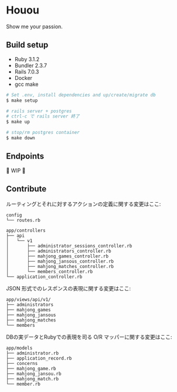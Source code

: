 # Houou

Show me your passion.

## Build setup

- Ruby 3.1.2
- Bundler 2.3.7
- Rails 7.0.3
- Docker
- gcc make

```bash
# Set .env, install dependencies and up/create/migrate db
$ make setup

# rails server + postgres
# ctrl-c で rails server 終了
$ make up

# stop/rm postgres container
$ make down
```

## Endpoints

:construction: WIP :construction:

## Contribute

ルーティングとそれに対するアクションの定義に関する変更はここ:

```
config
└── routes.rb

app/controllers
├── api
│   └── v1
│       ├── administrator_sessions_controller.rb
│       ├── administrators_controller.rb
│       ├── mahjong_games_controller.rb
│       ├── mahjong_jansous_controller.rb
│       ├── mahjong_matches_controller.rb
│       └── members_controller.rb
└── application_controller.rb
```

JSON 形式でのレスポンスの表現に関する変更はここ:

```
app/views/api/v1/
├── administrators
├── mahjong_games
├── mahjong_jansous
├── mahjong_matches
└── members
```

DBの実データとRubyでの表現を司る O/R マッパーに関する変更はここ:

```
app/models
├── administrator.rb
├── application_record.rb
├── concerns
├── mahjong_game.rb
├── mahjong_jansou.rb
├── mahjong_match.rb
└── member.rb
```
